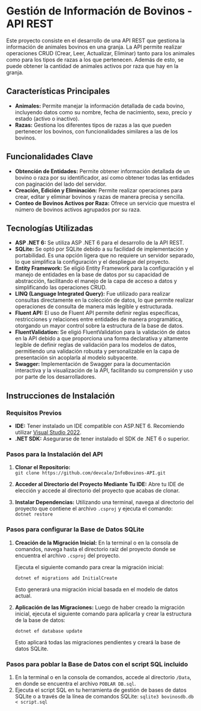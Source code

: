 # Gestión de Información de Bovinos - API REST

Este proyecto consiste en el desarrollo de una API REST que gestiona la información de animales bovinos en una granja. La API permite realizar operaciones CRUD (Crear, Leer, Actualizar, Eliminar) tanto para los animales como para los tipos de razas a los que pertenecen. Además de esto, se puede obtener la cantidad de animales activos por raza que hay en la granja.

## Características Principales

-   **Animales:** Permite manejar la información detallada de cada bovino, incluyendo datos como su nombre, fecha de nacimiento, sexo, precio y estado (activo o inactivo).
-   **Razas:** Gestiona los diferentes tipos de razas a las que pueden pertenecer los bovinos, con funcionalidades similares a las de los bovinos.

## Funcionalidades Clave

-   **Obtención de Entidades:** Permite obtener información detallada de un bovino o raza por su identificador, así como obtener todas las entidades con paginación del lado del servidor.
-   **Creación, Edición y Eliminación:** Permite realizar operaciones para crear, editar y eliminar bovinos y razas de manera precisa y sencilla.
-   **Conteo de Bovinos Activos por Raza:** Ofrece un servicio que muestra el número de bovinos activos agrupados por su raza.

## Tecnologías Utilizadas

-   **ASP .NET 6:** Se utiliza ASP .NET 6 para el desarrollo de la API REST.
-   **SQLite:** Se optó por SQLite debido a su facilidad de implementación y portabilidad. Es una opción ligera que no requiere un servidor separado, lo que simplifica la configuración y el despliegue del proyecto. 
-   **Entity Framework:** Se eligió Entity Framework para la configuración y el manejo de entidades en la base de datos por su capacidad de abstracción, facilitando el manejo de la capa de acceso a datos y simplificando las operaciones CRUD.
- **LINQ (Language Integrated Query):** Fue utilizado para realizar consultas directamente en la colección de datos, lo que permite realizar operaciones de consulta de manera más legible y estructurada.
- **Fluent API:** El uso de Fluent API permite definir reglas específicas, restricciones y relaciones entre entidades de manera programática, otorgando un mayor control sobre la estructura de la base de datos.
-   **FluentValidation:** Se eligió FluentValidation para la validación de datos en la API debido a que proporciona una forma declarativa y altamente legible de definir reglas de validación para los modelos de datos, permitiendo una validación robusta y personalizable en la capa de presentación sin acoplarla al modelo subyacente.
- **Swagger:** Implementación de Swagger para la documentación interactiva y la visualización de la API, facilitando su comprensión y uso por parte de los desarrolladores.

## Instrucciones de Instalación

### Requisitos Previos

-   **IDE:** Tener instalado un IDE compatible con ASP.NET 6. Recomiendo utilizar [Visual Studio 2022](https://visualstudio.microsoft.com/es/free-developer-offers/).
-   **.NET SDK:** Asegurarse de tener instalado el SDK de .NET 6 o superior.

### Pasos para la Instalación del API

1.  **Clonar el Repositorio:**   
	 `git clone https://github.com/devcale/InfoBovinos-API.git` 
    
2.  **Acceder al Directorio del Proyecto Mediante Tu IDE:**
	Abre tu IDE de elección y accede al directorio del proyecto que acabas de clonar.
    
3.   **Instalar Dependencias:**
Utilizando una terminal, navega al directorio del proyecto que contiene el archivo `.csproj` y ejecuta el comando:     
`dotnet restore`

### Pasos para configurar la Base de Datos SQLite
1. **Creación de la Migración Inicial:**
En la terminal o en la consola de comandos, navega hasta el directorio raíz del proyecto donde se encuentra el archivo `.csproj` del proyecto.
    
	Ejecuta el siguiente comando para crear la migración inicial:   

	`dotnet ef migrations add InitialCreate` 

	Esto generará una migración inicial basada en el modelo de datos actual.

2. **Aplicación de las Migraciones:**
Luego de haber creado la migración inicial, ejecuta el siguiente comando para aplicarla y crear la estructura de la base de datos:
 
	`dotnet ef database update` 

	Esto aplicará todas las migraciones pendientes y creará la base de datos SQLite.

### Pasos para poblar la Base de Datos con el script SQL incluido
1. En la terminal o en la consola de comandos, accede al directorio `/Data`, en donde se encuentra el archivo
 `POBLAR DB.sql`.
 2. Ejecuta el script SQL en tu herramienta de gestión de bases de datos SQLite o a través de la línea de comandos SQLite:
  `sqlite3 bovinosdb.db < script.sql`
	 
